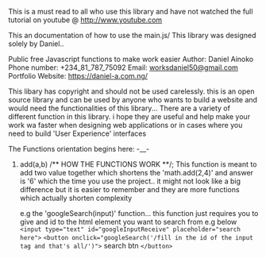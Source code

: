 This is a must read to all who use this library and have not watched the full tutorial on youtube @ http://www.youtube.com

This an documentation of how to use the main.js/
This library was designed solely by Daniel..

Public free Javascript functions to make work easier
Author: Daniel Ainoko
Phone number: +234_81_787_75092
Email: worksdaniel50@gmail.com
Portfolio Website: https://daniel-a.com.ng/

This libary has copyright and should not be used carelessly. this is an open source library and can be used
by anyone who wants to build a website and would need the functionalities of this library...
There are a variety of different function in this library. i hope they are useful and help make your work
wa faster when designing web applications or in cases where you need to build 'User Experience' interfaces

The Functions orientation begins here:    -__-

1) add(a,b) /** HOW THE FUNCTIONS WORK **/;
   This function is meant to add two value together which shortens the 'math.add(2,4)' and answer is '6' which
   the time you use the project.. it might not look like a big difference but it is easier to remember and they are
   more functions which actually shorten complexity

   e.g the 'googleSearch(input)' function... this function just requires you to give and id to the html
   element you want to search from e.g below
   `<input type="text" id="googleInputReceive" placeholder="search here">` `<button onclick="googleSearch('/fill in the id of the input tag and that's all/')">` search btn `</button>`

   <!-- for example, if the 'id' of the input element = "googleInputReceiver" then in the event listener that you use to call the function you will fill in the from id name e.g below
   <button onclick="googleSearch('googleInputReceiver')"> search btn </button> -->

   <script src = "https://main/lib/new/main.js"></script>
